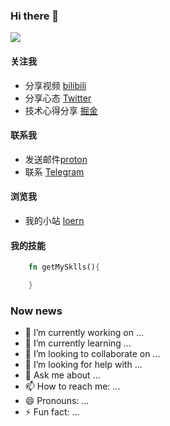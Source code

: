 ### Hi there 👋

<img align="center" src="https://github-readme-stats.vercel.app/api/?username=codeducker" />

#### 关注我
- 分享视频 [bilibili](https://bilibili.com/codeducker)
- 分享心态 [Twitter]()
- 技术心得分享 [掘金]()
#### 联系我
- 发送邮件[proton]()
- 联系 [Telegram]()
#### 浏览我
- 我的小站 [loern](https://loern.dev)

#### 我的技能
```rust
    fn getMySklls(){

    }
```
### Now news
- 🔭 I’m currently working on ...
- 🌱 I’m currently learning ...
- 👯 I’m looking to collaborate on ...
- 🤔 I’m looking for help with ...
- 💬 Ask me about ...
- 📫 How to reach me: ...
- 😄 Pronouns: ...
- ⚡ Fun fact: ...
